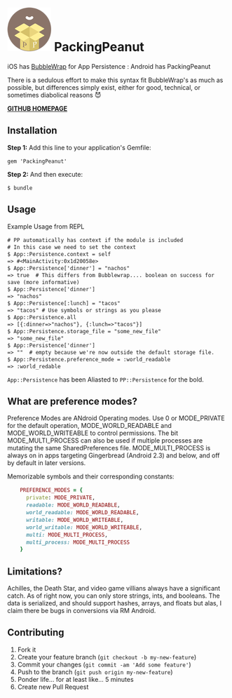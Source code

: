 # ![PackingPeanut Logo](./_art/logo_100.png) PackingPeanut 

iOS has [BubbleWrap](https://github.com/rubymotion/BubbleWrap) for App Persistence : Android has PackingPeanut

There is a sedulous effort to make this syntax fit BubbleWrap's as much as possible, but differences simply exist, either for good, technical, or sometimes diabolical reasons :smiling_imp:

[**GITHUB HOMEPAGE**](http://gantman.github.io/PackingPeanut/)

## Installation

**Step 1:** Add this line to your application's Gemfile:

    gem 'PackingPeanut'

**Step 2:** And then execute:

    $ bundle

## Usage

Example Usage from REPL
```
# PP automatically has context if the module is included
# In this case we need to set the context
$ App::Persistence.context = self
=> #<MainActivity:0x1d20058e>
$ App::Persistence['dinner'] = "nachos"
=> true  # This differs from Bubblewrap.... boolean on success for save (more informative)
$ App::Persistence['dinner'] 
=> "nachos"
$ App::Persistence[:lunch] = "tacos"
=> "tacos" # Use symbols or strings as you please
$ App::Persistence.all
=> [{:dinner=>"nachos"}, {:lunch=>"tacos"}]
$ App::Persistence.storage_file = "some_new_file"
=> "some_new_file"
$ App::Persistence['dinner']
=> ""  # empty because we're now outside the default storage file.
$ App::Persistence.preference_mode = :world_readable
=> :world_redable

```

`App::Persistence` has been Aliasted to `PP::Persistence` for the bold.

## What are preference modes?

Preference Modes are ANdroid Operating modes. Use 0 or MODE_PRIVATE for the default operation, MODE_WORLD_READABLE and MODE_WORLD_WRITEABLE to control permissions. The bit MODE_MULTI_PROCESS can also be used if multiple processes are mutating the same SharedPreferences file. MODE_MULTI_PROCESS is always on in apps targeting Gingerbread (Android 2.3) and below, and off by default in later versions.

Memorizable symbols and their corresponding constants:
```ruby
    PREFERENCE_MODES = {
      private: MODE_PRIVATE,
      readable: MODE_WORLD_READABLE,
      world_readable: MODE_WORLD_READABLE,
      writable: MODE_WORLD_WRITEABLE,
      world_writable: MODE_WORLD_WRITEABLE,
      multi: MODE_MULTI_PROCESS,
      multi_process: MODE_MULTI_PROCESS
    }
```

## Limitations?
Achilles, the Death Star, and video game villians always have a significant catch.   As of right now, you can only store strings, ints, and booleans.   The data is serialized, and should support hashes, arrays, and floats but alas, I claim there be bugs in conversions via RM Android.

## Contributing

1. Fork it
2. Create your feature branch (`git checkout -b my-new-feature`)
3. Commit your changes (`git commit -am 'Add some feature'`)
4. Push to the branch (`git push origin my-new-feature`)
5. Ponder life... for at least like... 5 minutes
6. Create new Pull Request
